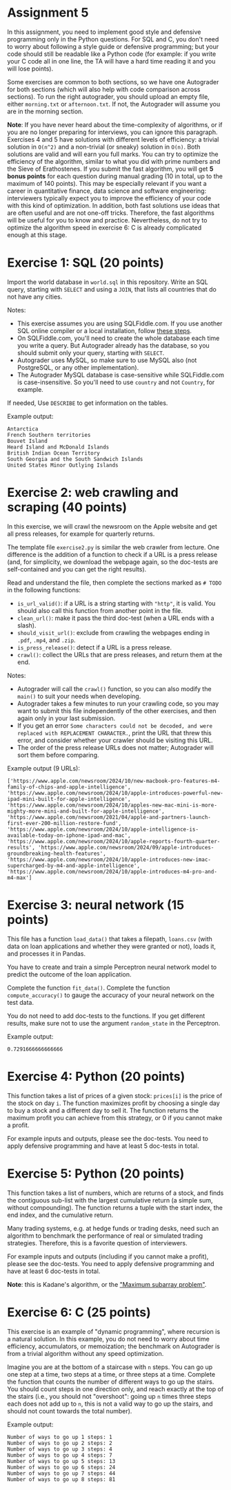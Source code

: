 # Assignment 5

In this assignment, you need to implement good style and defensive programming only in the Python questions. For SQL and C, you don't need to worry about following a style guide or defensive programming; but your code should still be readable like a Python code (for example: if you write your C code all in one line, the TA will have a hard time reading it and you will lose points).

Some exercises are common to both sections, so we have one Autograder for both sections (which will also help with code comparison across sections). To run the right autograder, you should upload an empty file, either `morning.txt` or `afternoon.txt`. If not, the Autograder will assume you are in the morning section.

__Note__: If you have never heard about the time-complexity of algorithms, or if you are no longer preparing for interviews, you can ignore this paragraph. Exercises 4 and 5 have solutions with different levels of efficiency: a trivial solution in `O(n^2)` and a non-trivial (or sneaky) solution in `O(n)`. Both solutions are valid and will earn you full marks. You can try to optimize the efficiency of the algorithm, similar to what you did with prime numbers and the Sieve of Erathostenes. If you submit the fast algorithm, you will get __5 bonus points__ for each question during manual grading (10 in total, up to the maximum of 140 points). This may be especially relevant if you want a career in quantitative finance, data science and software engineering: interviewers typically expect you to improve the efficiency of your code with this kind of optimization. In addition, both fast solutions use ideas that are often useful and are not one-off tricks. Therefore, the fast algorithms will be useful for you to know and practice. Nevertheless, do not try to optimize the algorithm speed in exercise 6: C is already complicated enough at this stage.

# Exercise 1: SQL (20 points)

Import the world database in `world.sql` in this repository. Write an SQL query, starting with `SELECT` and using a `JOIN`, that lists all countries that do not have any cities.

Notes:
- This exercise assumes you are using SQLFiddle.com. If you use another SQL online compiler or a local installation, follow [these steps](https://dev.mysql.com/doc/world-setup/en/world-setup-installation.html).
- On SQLFiddle.com, you'll need to create the whole database each time you write a query. But Autograder already has the database, so you should submit only your query, starting with `SELECT`.
- Autograder uses MySQL, so make sure to use MySQL also (not PostgreSQL, or any other implementation).
- The Autograder MySQL database is case-sensitive while SQLFiddle.com is case-insensitive. So you'll need to use `country` and not `Country`, for example.

If needed, Use `DESCRIBE` to get information on the tables.

Example output:

```
Antarctica
French Southern territories
Bouvet Island
Heard Island and McDonald Islands
British Indian Ocean Territory
South Georgia and the South Sandwich Islands
United States Minor Outlying Islands
```

# Exercise 2: web crawling and scraping (40 points)

In this exercise, we will crawl the newsroom on the Apple website and get all press releases, for example for quarterly returns.

The template file `exercise2.py` is similar the web crawler from lecture. One difference is the addition of a function to check if a URL is a press release (and, for simplicity, we download the webpage again, so the doc-tests are self-contained and you can get the right results).

Read and understand the file, then complete the sections marked as `# TODO` in the following functions:

- `is_url_valid()`: if a URL is a string starting with `"http"`, it is valid. You should also call this function from another point in the file.
- `clean_url()`: make it pass the third doc-test (when a URL ends with a slash).
- `should_visit_url()`: exclude from crawling the webpages ending in `.pdf`, `.mp4`, and `.zip`.
- `is_press_release()`: detect if a URL is a press release.
- `crawl()`: collect the URLs that are press releases, and return them at the end.

Notes:
- Autograder will call the `crawl()` function, so you can also modify the `main()` to suit your needs when developing.
- Autograder takes a few minutes to run your crawling code, so you may want to submit this file independently of the other exercises, and then again only in your last submission.
- If you get an error `Some characters could not be decoded, and were replaced with REPLACEMENT CHARACTER.`, print the URL that threw this error, and consider whether your crawler should be visiting this URL.
- The order of the press release URLs does not matter; Autograder will sort them before comparing.

Example output (9 URLs):

```
['https://www.apple.com/newsroom/2024/10/new-macbook-pro-features-m4-family-of-chips-and-apple-intelligence', 'https://www.apple.com/newsroom/2024/10/apple-introduces-powerful-new-ipad-mini-built-for-apple-intelligence', 'https://www.apple.com/newsroom/2024/10/apples-new-mac-mini-is-more-mighty-more-mini-and-built-for-apple-intelligence', 'https://www.apple.com/newsroom/2021/04/apple-and-partners-launch-first-ever-200-million-restore-fund', 'https://www.apple.com/newsroom/2024/10/apple-intelligence-is-available-today-on-iphone-ipad-and-mac', 'https://www.apple.com/newsroom/2024/10/apple-reports-fourth-quarter-results', 'https://www.apple.com/newsroom/2024/09/apple-introduces-groundbreaking-health-features', 'https://www.apple.com/newsroom/2024/10/apple-introduces-new-imac-supercharged-by-m4-and-apple-intelligence', 'https://www.apple.com/newsroom/2024/10/apple-introduces-m4-pro-and-m4-max']
```

# Exercise 3: neural network (15 points)

This file has a function `load_data()` that takes a filepath, `loans.csv` (with data on loan applications and whether they were granted or not), loads it, and processes it in Pandas.

You have to create and train a simple Perceptron neural network model to predict the outcome of the loan application.

Complete the function `fit_data()`. Complete the function `compute_accuracy()` to gauge the accuracy of your neural network on the test data.

You do not need to add doc-tests to the functions. If you get different results, make sure not to use the argument `random_state` in the Perceptron.

Example output:

```
0.7291666666666666
```

# Exercise 4: Python (20 points)

This function takes a list of prices of a given stock: `prices[i]` is the price of the stock on day `i`. The function maximizes profit by choosing a single day to buy a stock and a different day to sell it. The function returns the maximum profit you can achieve from this strategy, or 0 if you cannot make a profit.

For example inputs and outputs, please see the doc-tests. You need to apply defensive programming and have at least 5 doc-tests in total.

# Exercise 5: Python (20 points)

This function takes a list of numbers, which are returns of a stock, and finds the contiguous sub-list with the largest cumulative return (a simple sum, without compounding). The function returns a tuple with the start index, the end index, and the cumulative return.

Many trading systems, e.g. at hedge funds or trading desks, need such an algorithm to benchmark the performance of real or simulated trading strategies. Therefore, this is a favorite question of interviewers.

For example inputs and outputs (including if you cannot make a profit), please see the doc-tests. You need to apply defensive programming and have at least 6 doc-tests in total.

__Note__: this is Kadane's algorithm, or the ["Maximum subarray problem"](https://en.wikipedia.org/wiki/Kadane%27s_Algorithm).

# Exercise 6: C (25 points)

This exercise is an example of "dynamic programming", where recursion is a natural solution. In this example, you do not need to worry about time efficiency, accumulators, or memoization; the benchmark on Autograder is from a trivial algorithm without any speed optimization.

Imagine you are at the bottom of a staircase with `n` steps. You can go up one step at a time, two steps at a time, or three steps at a time. Complete the function that counts the number of different ways to go up the stairs. You should count steps in one direction only, and reach exactly at the top of the stairs (i.e., you should not "overshoot": going up `n` times three steps each does not add up to `n`, this is not a valid way to go up the stairs, and should not count towards the total number).

Example output:

```
Number of ways to go up 1 steps: 1
Number of ways to go up 2 steps: 2
Number of ways to go up 3 steps: 4
Number of ways to go up 4 steps: 7
Number of ways to go up 5 steps: 13
Number of ways to go up 6 steps: 24
Number of ways to go up 7 steps: 44
Number of ways to go up 8 steps: 81
```
